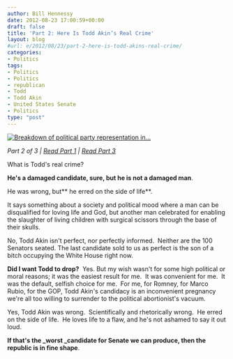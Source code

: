 ```yaml
---
author: Bill Hennessy
date: 2012-08-23 17:00:59+00:00
draft: false
title: 'Part 2: Here Is Todd Akin’s Real Crime'
layout: blog
#url: e/2012/08/23/part-2-here-is-todd-akins-real-crime/
categories:
- Politics
tags:
- Politics
- Politics
- republican
- Todd
- Todd Akin
- United States Senate
- Politics
type: "post"
---
```


[![Breakdown of political party representation in...](https://upload.wikimedia.org/wikipedia/commons/thumb/e/ec/112USSenateStructure.svg/300px-112USSenateStructure.svg.png)
](https://commons.wikipedia.org/wiki/File:112USSenateStructure.svg)

_Part 2 of 3 | [Read Part 1](https://hennessysview.com/2012/08/23/part-1-contingencies-every-conservatives-needs-right-now/) | [Read Part 3](https://hennessysview.com/2012/08/23/part-3-todd-akin-needs-to-lead-or-get-out-of-the-way/)_

What is Todd's real crime?

**He's a damaged candidate, sure, but he is not a damaged man**.

He was wrong, but** he erred on the side of life**.

It says something about a society and political mood where a man can be disqualified for loving life and God, but another man celebrated for enabling the slaughter of living children with surgical scissors through the base of their skulls.

No, Todd Akin isn't perfect, nor perfectly informed.  Neither are the 100 Senators seated. The last candidate sold to us as perfect is the son of a bitch occupying the White House right now.

**Did I want Todd to drop?**  Yes. But my wish wasn't for some high political or moral reasons; it was the easiest result for me.  It was convenient for me.  It was the default, selfish choice for me.  For me, for Romney, for Marco Rubio, for the GOP, Todd Akin's candidacy is an inconvenient pregnancy we're all too willing to surrender to the political abortionist's vacuum.

Yes, Todd Akin was wrong.  Scientifically and rhetorically wrong.  He erred on the side of life.  He loves life to a flaw, and he's not ashamed to say it out loud.

**If that's the _worst _candidate for Senate we can produce, then the republic is in fine shape**.
